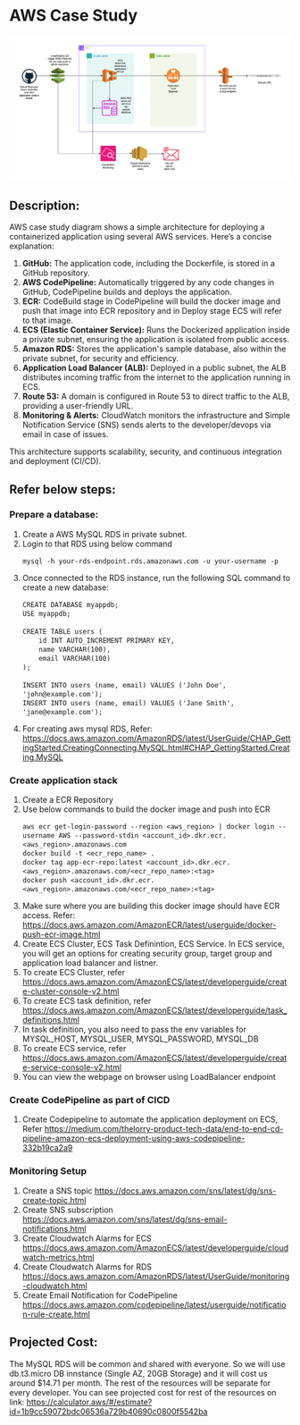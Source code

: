 # AWS Case Study
![Alt text](images/aws_case_study.png)

## Description:
AWS case study diagram shows a simple architecture for deploying a containerized application using several AWS services. Here’s a concise explanation:

1. **GitHub:** The application code, including the Dockerfile, is stored in a GitHub repository.
2. **AWS CodePipeline:** Automatically triggered by any code changes in GitHub, CodePipeline builds and deploys the application.
3. **ECR:** CodeBuild stage in CodePipeline will build the docker image and push that image into ECR repository and in Deploy stage ECS will refer to that image.
4. **ECS (Elastic Container Service):** Runs the Dockerized application inside a private subnet, ensuring the application is isolated from public access.
5. **Amazon RDS:** Stores the application's sample database, also within the private subnet, for security and efficiency.
6. **Application Load Balancer (ALB):** Deployed in a public subnet, the ALB distributes incoming traffic from the internet to the application running in ECS.
7. **Route 53:** A domain is configured in Route 53 to direct traffic to the ALB, providing a user-friendly URL.
8. **Monitoring & Alerts:** CloudWatch monitors the infrastructure and Simple Notification Service (SNS) sends alerts to the developer/devops via email in case of issues.

This architecture supports scalability, security, and continuous integration and deployment (CI/CD).


## Refer below steps:

### Prepare a database:
1. Create a AWS MySQL RDS in private subnet.
2. Login to that RDS using below command
   ```
   mysql -h your-rds-endpoint.rds.amazonaws.com -u your-username -p
   ```
3. Once connected to the RDS instance, run the following SQL command to create a new database:
   ```
   CREATE DATABASE myappdb;
   USE myappdb;

   CREATE TABLE users (
       id INT AUTO_INCREMENT PRIMARY KEY,
       name VARCHAR(100),
       email VARCHAR(100)
   );

   INSERT INTO users (name, email) VALUES ('John Doe', 'john@example.com');
   INSERT INTO users (name, email) VALUES ('Jane Smith', 'jane@example.com');
   ```
4. For creating aws mysql RDS, Refer: https://docs.aws.amazon.com/AmazonRDS/latest/UserGuide/CHAP_GettingStarted.CreatingConnecting.MySQL.html#CHAP_GettingStarted.Creating.MySQL   

### Create application stack 
1. Create a ECR Repository
2. Use below commands to build the docker image and push into ECR
   ```
   aws ecr get-login-password --region <aws_region> | docker login --username AWS --password-stdin <account_id>.dkr.ecr.<aws_region>.amazonaws.com
   docker build -t <ecr_repo_name> .
   docker tag app-ecr-repo:latest <account_id>.dkr.ecr.<aws_region>.amazonaws.com/<ecr_repo_name>:<tag>
   docker push <account_id>.dkr.ecr.<aws_region>.amazonaws.com/<ecr_repo_name>:<tag>
   ```
3. Make sure where you are building this docker image should have ECR access. Refer: https://docs.aws.amazon.com/AmazonECR/latest/userguide/docker-push-ecr-image.html
4. Create ECS Cluster, ECS Task Definintion, ECS Service. In ECS service, you will get an options for creating security group, target group and application load balancer and listner.
5. To create ECS Cluster, refer https://docs.aws.amazon.com/AmazonECS/latest/developerguide/create-cluster-console-v2.html
6. To create ECS task definition, refer https://docs.aws.amazon.com/AmazonECS/latest/developerguide/task_definitions.html
7. In task definition, you also need to pass the env variables for MYSQL_HOST, MYSQL_USER, MYSQL_PASSWORD, MYSQL_DB
8. To create ECS service, refer https://docs.aws.amazon.com/AmazonECS/latest/developerguide/create-service-console-v2.html
9. You can view the webpage on browser using LoadBalancer endpoint

### Create CodePipeline as part of CICD
1. Create Codepipeline to automate the application deployment on ECS, Refer https://medium.com/thelorry-product-tech-data/end-to-end-cd-pipeline-amazon-ecs-deployment-using-aws-codepipeline-332b19ca2a9

### Monitoring Setup
1. Create a SNS topic https://docs.aws.amazon.com/sns/latest/dg/sns-create-topic.html
2. Create SNS subscription https://docs.aws.amazon.com/sns/latest/dg/sns-email-notifications.html
3. Create Cloudwatch Alarms for ECS https://docs.aws.amazon.com/AmazonECS/latest/developerguide/cloudwatch-metrics.html
4. Create Cloudwatch Alarms for RDS https://docs.aws.amazon.com/AmazonRDS/latest/UserGuide/monitoring-cloudwatch.html
5. Create Email Notification for CodePipeline https://docs.aws.amazon.com/codepipeline/latest/userguide/notification-rule-create.html
   
## Projected Cost:
The MySQL RDS will be common and shared with everyone. So we will use db.t3.micro DB innstance (Single AZ, 20GB Storage) and it will cost us around $14.71 per month. The rest of the resources will be separate for every developer.
You can see projected cost for rest of the resources on link: https://calculator.aws/#/estimate?id=1b9cc59072bdc06536a729b40690c0800f5542ba
 

   


   
